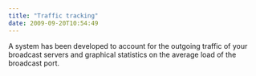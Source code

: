 ```yaml
---
title: "Traffic tracking"
date: 2009-09-20T10:54:49
---
```


A system has been developed to account for the outgoing traffic of your broadcast servers and graphical statistics on the average load of the broadcast port.